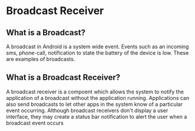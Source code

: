 # Broadcast Receiver

## What is a Broadcast?

A broadcast in Android is a system wide event. Events such as an incoming sms, phone-call, notification to state the battery of the device is low. These are examples of broadcasts.

## What is a Broadcast Receiver?

A broadcast receiver is a compoent which allows the system to notify the application of a broadcast without the application running.
Applications can also send broadcasts to let other apps in the system know of a particular event occurring.
Although broadcast receivers don't display a user interface, they may create a status bar notification to alert the user when a broadcast event occurs

